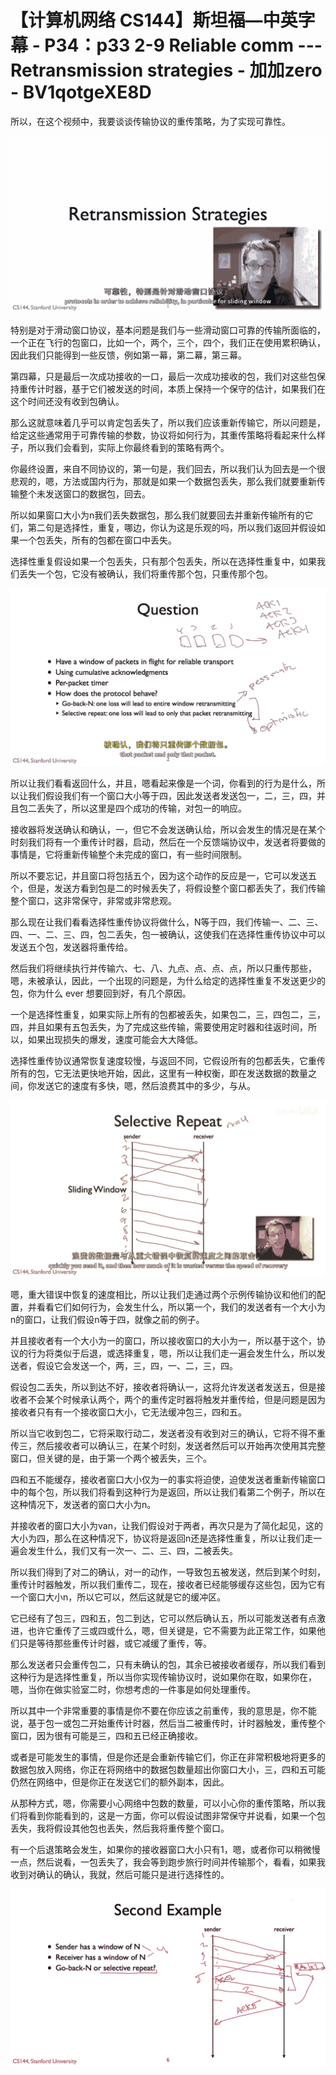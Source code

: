 # 【计算机网络 CS144】斯坦福—中英字幕 - P34：p33 2-9 Reliable comm --- Retransmission strategies - 加加zero - BV1qotgeXE8D

所以，在这个视频中，我要谈谈传输协议的重传策略，为了实现可靠性。

![](img/87123ff4934069679616f9178f5a7acd_1.png)

特别是对于滑动窗口协议，基本问题是我们与一些滑动窗口可靠的传输所面临的，一个正在飞行的包窗口，比如一个，两个，三个，四个，我们正在使用累积确认，因此我们只能得到一些反馈，例如第一幕，第二幕，第三幕。

第四幕，只是最后一次成功接收的一口，最后一次成功接收的包，我们对这些包保持重传计时器，基于它们被发送的时间，本质上保持一个保守的估计，如果我们在这个时间还没有收到包确认。

那么这就意味着几乎可以肯定包丢失了，所以我们应该重新传输它，所以问题是，给定这些通常用于可靠传输的参数，协议将如何行为，其重传策略将看起来什么样子，所以我们会看到，实际上你最终看到的策略有两个。

你最终设置，来自不同协议的，第一句是，我们回去，所以我们认为回去是一个很悲观的，嗯，方法或国内行为，那就是如果一个数据包丢失，那么我们就要重新传输整个未发送窗口的数据包，回去。

所以如果窗口大小为n我们丢失数据包，那么我们就要回去并重新传输所有的它们，第二句是选择性，重复，哪边，你认为这是乐观的吗，所以我们返回并假设如果一个包丢失，所有的包都在窗口中丢失。

选择性重复假设如果一个包丢失，只有那个包丢失，所以在选择性重复中，如果我们丢失一个包，它没有被确认，我们将重传那个包，只重传那个包。



![](img/87123ff4934069679616f9178f5a7acd_3.png)

所以让我们看看返回什么，并且，嗯看起来像是一个词，你看到的行为是什么，所以让我们假设我们有一个窗口大小等于四，因此发送者发送包一，二，三，四，并且包二丢失了，所以这里是四个成功的传输，对包一的响应。

接收器将发送确认和确认，一，但它不会发送确认给，所以会发生的情况是在某个时刻我们将有一个重传计时器，启动，然后在一个反馈端协议中，发送者将要做的事情是，它将重新传输整个未完成的窗口，有一些时间限制。

所以不要忘记，并且窗口将包括五个，因为这个动作的反应是一，它可以发送五个，但是，发送方看到包是二的时候丢失了，将假设整个窗口都丢失了，我们传输整个窗口，这非常保守，非常或非常悲观。

那么现在让我们看看选择性重传协议将做什么，N等于四，我们传输一、二、三、四、一、二、三、四，包二丢失，包一被确认，这使我们在选择性重传协议中可以发送五个包，发送器将重传给。

然后我们将继续执行并传输六、七、八、九点、点、点、点，所以只重传那些，嗯，未被承认，因此，一个出现的问题是，为什么给定的选择性重复不发送更少的包，你为什么 ever 想要回到好，有几个原因。

一个是选择性重复，如果实际上所有的包都被丢失，如果包二，三，四包二，三，四，并且如果有五包丢失，为了完成这些传输，需要使用定时器和往返时间，所以，如果出现损失的爆发，速度可能会大大降低。

选择性重传协议通常恢复速度较慢，与返回不同，它假设所有的包都丢失，它重传所有的包，它无法更快地开始，因此，这里有一种权衡，即在发送数据的数量之间，你发送它的速度有多快，嗯，然后浪费其中的多少，与从。



![](img/87123ff4934069679616f9178f5a7acd_5.png)

嗯，重大错误中恢复的速度相比，所以让我们走通过两个示例传输协议和他们的配置，并看看它们如何行为，会发生什么，所以第一个，我们的发送者有一个大小为n的窗口，让我们假设n等于四，就像之前的例子。

并且接收者有一个大小为一的窗口，所以接收窗口的大小为一，所以基于这个，协议的行为将类似于后退，或选择重复，嗯，所以让我们走一遍会发生什么，所以发送者，假设它会发送一个，两，三，四，一、二，三，四。

假设包二丢失，所以到达不好，接收者将确认一，这将允许发送者发送五，但是接收者不会某个时候承认两个，两个的重传定时器将触发并重传给，但是问题是因为接收者只有有一个接收窗口大小，它无法缓冲包三，四和五。

所以当它收到包二，它将采取行动二，发送者没有收到对三的确认，它将不得不重传三，然后接收者可以确认三，在某个时刻，发送者然后可以开始再次使用其完整窗口，但关键的是，由于第一个两个被丢失，三个。

四和五不能缓存，接收者窗口大小仅为一的事实将迫使，迫使发送者重新传输窗口中的每个包，所以我们将看到这种行为是返回，所以让我们看第二个例子，所以在这种情况下，发送者的窗口大小为n。

并接收者的窗口大小为van，让我们假设对于两者，再次只是为了简化起见，这的大小为四，那么在这种情况下，协议将是返回n还是选择性重复，所以让我们走一遍会发生什么，我们又有一次一、二、三、四，二被丢失。

所以我们得到了对二的确认，对一的动作，一导致包五被发送，然后到某个时刻，重传计时器触发，所以我们重传二，现在，接收者已经能够缓存这些包，因为它有一个窗口大小n，所以它可以，然后这就是它的缓冲区。

它已经有了包三，四和五，包二到达，它可以然后确认五，所以可能发送者有点激进，也许它重传了三或四或什么，嗯，但关键是，它不需要为此正常工作，如果他们只是等待那些重传计时器，或它减缓了重传，等。

那么发送者只会重传包二，只有未确认的包，其余已被接收者缓存，所以我们看到这种行为是选择性重复，所以当你实现传输协议时，说如果你在取，如果你在，嗯，当你在做实验室二时，你想考虑的一件事是如何处理重传。

所以其中一个非常重要的事情是你不要在你应该之前重传，我的意思是，你不能说，基于包一或包二开始重传计时器，然后当二被重传时，计时器触发，重传整个窗口，因为很有可能是三，四和五已经正确接收。

或者是可能发生的事情，但是你还是会重新传输它们，你正在非常积极地将更多的数据包放入网络，你正在将网络中的数据包数量超出你窗口大小，三，四和五可能仍然在网络中，但是你正在发送它们的额外副本，因此。

从那种方式，嗯，你需要小心网络中包数的数量，可以小心你的重传策略，所以我们将看到你能看到的，这是一方面，你可以假设试图非常保守并说看，如果一个包丢失，我将假设其他包也丢失，然后我将重传整个窗口。

有一个后退策略会发生，如果你的接收器窗口大小只有1，嗯，或者你可以稍微慢一点，然后说看，一包丢失了，我会等到跑步旅行时间并传输那个，看看，如果我收到对确认的确认，我就，然后可能只是进行选择性的。



![](img/87123ff4934069679616f9178f5a7acd_7.png)